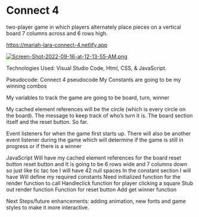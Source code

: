 # Connect 4

two-player game in which players alternately place pieces on a vertical board 7 columns across and 6 rows high.

https://mariah-lara-connect-4.netlify.app

[![Screen-Shot-2022-09-16-at-12-13-55-AM.png](https://i.postimg.cc/zBmBQfcS/Screen-Shot-2022-09-16-at-12-13-55-AM.png)](https://postimg.cc/SXrk2mqJ)

Technologies Used: 
Visual Studio Code, Html, CSS, & JavaScript. 

Pseudocode: 
Connect 4 pseudocode 
My Constants are going to be my winning combos 

My variables to track the game are going to be board, turn, winner

My cached element references will be the circle (which is every circle on the board). The message to keep track of who’s turn it is. 
The board section itself and the reset button.  So far.

Event listeners for when the game first starts up. 
There will also be another event listener during the game which will determine if the game is still in progress or if there is a winner
 


JavaScript 
Will have my cached element references for the board reset button reset button and 
It is going to be 6 rows wide and 7 columns down so just like tic tac toe I will have 42 null spaces
In the constant section I will have Will define my required constants
Need initialized function for the render function to call 
Handleclick function for player clicking a square
Stub out render function
Function for reset button
Add get winner function


Next Steps/future enhancements: 
adding animation, new fonts and game styles to make it more interactive.
